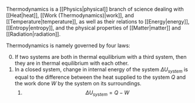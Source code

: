 Thermodynamics is a [[Physics|physical]] branch of science dealing with [[Heat|heat]], [[Work (Thermodynamics)|work]], and [[Temperature|temperature]], as well as their relations to [[Energy|energy]], [[Entropy|entropy]], and the physical properties of [[Matter|matter]] and [[Radiation|radiation]].

Thermodynamics is namely governed by four laws:

0. If two systems are both in thermal equilibrium with a third system, then they are in thermal equilibrium with each other.
1. In a closed system, change in internal energy of the system $\Delta U_{system}$ is equal to the difference between the heat supplied to the system $Q$ and the work done $W$ by the system on its surroundings.
	1.   $$
   \Delta U_{system} = Q - W
   $$
 